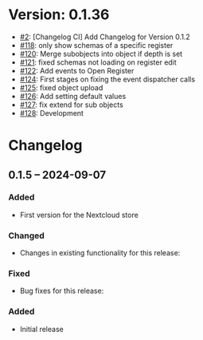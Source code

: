 # Version: 0.1.36

* [#2](https://github.com/ConductionNL/openregister/pull/2): [Changelog CI] Add Changelog for Version 0.1.2
* [#118](https://github.com/ConductionNL/openregister/pull/118): only show schemas of a specific register
* [#120](https://github.com/ConductionNL/openregister/pull/120): Merge subobjects into object if depth is set
* [#121](https://github.com/ConductionNL/openregister/pull/121): fixed schemas not loading on register edit
* [#122](https://github.com/ConductionNL/openregister/pull/122): Add events to Open Register
* [#124](https://github.com/ConductionNL/openregister/pull/124): First stages on fixing the event dispatcher calls
* [#125](https://github.com/ConductionNL/openregister/pull/125): fixed object upload
* [#126](https://github.com/ConductionNL/openregister/pull/126): Add setting default values
* [#127](https://github.com/ConductionNL/openregister/pull/127): fix extend for sub objects
* [#128](https://github.com/ConductionNL/openregister/pull/128): Development


# Changelog

## 0.1.5 – 2024-09-07
### Added
- First version for the Nextcloud store

### Changed
- Changes in existing functionality for this release:

### Fixed
- Bug fixes for this release:

### Added
- Initial release

